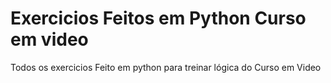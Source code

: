 # Exercicios Feitos em Python Curso em video
 Todos os exercicios Feito em python para treinar lógica do Curso em Video
